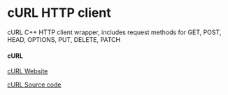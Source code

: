 # cURL HTTP client

cURL C++ HTTP client wrapper, includes request methods for GET, POST, HEAD, OPTIONS, PUT, DELETE, PATCH

#### cURL

<a href="https://curl.se/" target="_blank">cURL Website</a>

<a href="https://github.com/curl/curl" target="_blank">cURL Source code</a>
